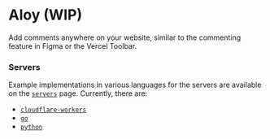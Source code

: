 # Aloy (WIP)

Add comments anywhere on your website, similar to the commenting feature in Figma or the Vercel Toolbar.

### Servers

Example implementations in various languages for the servers are available on the [`servers`](/servers) page. Currently, there are:

- [`cloudflare-workers`](/servers/cloudflare-workers)
- [`go`](/servers/go)
- [`python`](/servers/python)
